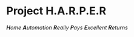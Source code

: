 Project H.A.R.P.E.R
===================

_**H**ome **A**utomation **R**eally **P**ays **E**xcellent **R**eturns_

